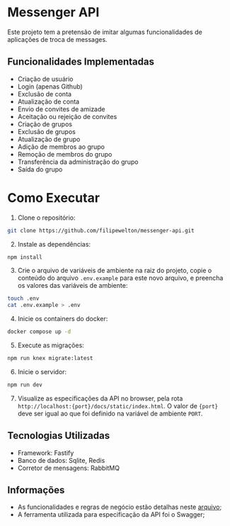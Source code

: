 # Messenger API

Este projeto tem a pretensão de imitar algumas funcionalidades de aplicações de troca de messages.

## Funcionalidades Implementadas

- Criação de usuário
- Login (apenas Github)
- Exclusão de conta
- Atualização de conta
- Envio de convites de amizade
- Aceitação ou rejeição de convites
- Criação de grupos
- Exclusão de grupos
- Atualização de grupo
- Adição de membros ao grupo
- Remoção de membros do grupo
- Transferência da administração do grupo
- Saída do grupo

# Como Executar

1. Clone o repositório:
```bash
git clone https://github.com/filipewelton/messenger-api.git
```

2. Instale as dependências:
```bash
npm install
```

3. Crie o arquivo de variáveis de ambiente na raiz do projeto, copie o conteúdo do
arquivo `.env.example` para este novo arquivo, e preencha os valores das variáveis de
ambiente:
```bash
touch .env
cat .env.example > .env
```

4. Inicie os containers do docker:
```bash
docker compose up -d
```

5. Execute as migrações:
```bash
npm run knex migrate:latest
```

6. Inicie o servidor:
```bash
npm run dev
```

7. Visualize as especificações da API no browser, pela rota
`http://localhost:{port}/docs/static/index.html`. O valor de `{port}` deve ser igual ao
que foi definido na variável de ambiente `PORT`.

## Tecnologias Utilizadas

- Framework: Fastify
- Banco de dados: Sqlite, Redis
- Corretor de mensagens: RabbitMQ

## Informações

- As funcionalidades e regras de negócio estão detalhas neste [arquivo](https://github.com/filipewelton/messenger-api/blob/main/docs/requirements.md);
- A ferramenta utilizada para especificação da API foi o Swagger;
